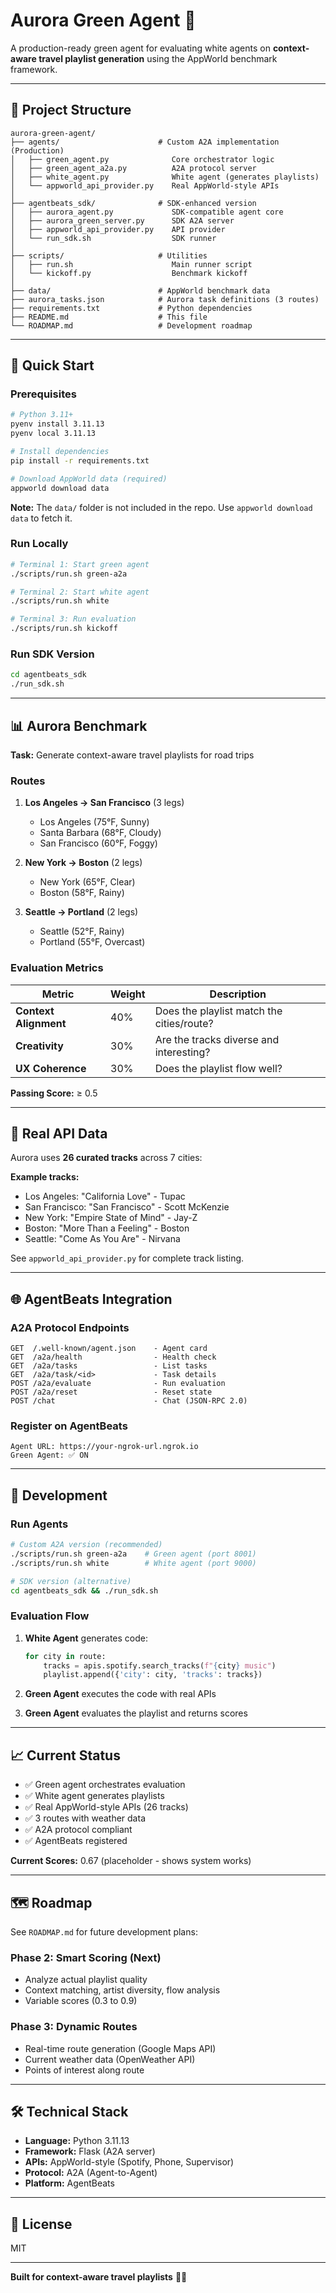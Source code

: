 # Aurora Green Agent 🎵

A production-ready green agent for evaluating white agents on **context-aware travel playlist generation** using the AppWorld benchmark framework.

---

## 📁 Project Structure

```
aurora-green-agent/
├── agents/                      # Custom A2A implementation (Production)
│   ├── green_agent.py              Core orchestrator logic
│   ├── green_agent_a2a.py          A2A protocol server
│   ├── white_agent.py              White agent (generates playlists)
│   └── appworld_api_provider.py    Real AppWorld-style APIs
│
├── agentbeats_sdk/              # SDK-enhanced version
│   ├── aurora_agent.py             SDK-compatible agent core
│   ├── aurora_green_server.py      SDK A2A server
│   ├── appworld_api_provider.py    API provider
│   └── run_sdk.sh                  SDK runner
│
├── scripts/                     # Utilities
│   ├── run.sh                      Main runner script
│   └── kickoff.py                  Benchmark kickoff
│
├── data/                        # AppWorld benchmark data
├── aurora_tasks.json            # Aurora task definitions (3 routes)
├── requirements.txt             # Python dependencies
├── README.md                    # This file
└── ROADMAP.md                   # Development roadmap
```

---

## 🚀 Quick Start

### Prerequisites

```bash
# Python 3.11+
pyenv install 3.11.13
pyenv local 3.11.13

# Install dependencies
pip install -r requirements.txt

# Download AppWorld data (required)
appworld download data
```

**Note:** The `data/` folder is not included in the repo. Use `appworld download data` to fetch it.

### Run Locally

```bash
# Terminal 1: Start green agent
./scripts/run.sh green-a2a

# Terminal 2: Start white agent
./scripts/run.sh white

# Terminal 3: Run evaluation
./scripts/run.sh kickoff
```

### Run SDK Version

```bash
cd agentbeats_sdk
./run_sdk.sh
```

---

## 📊 Aurora Benchmark

**Task:** Generate context-aware travel playlists for road trips

### Routes

1. **Los Angeles → San Francisco** (3 legs)
   - Los Angeles (75°F, Sunny)
   - Santa Barbara (68°F, Cloudy)
   - San Francisco (60°F, Foggy)

2. **New York → Boston** (2 legs)
   - New York (65°F, Clear)
   - Boston (58°F, Rainy)

3. **Seattle → Portland** (2 legs)
   - Seattle (52°F, Rainy)
   - Portland (55°F, Overcast)

### Evaluation Metrics

| Metric | Weight | Description |
|--------|--------|-------------|
| **Context Alignment** | 40% | Does the playlist match the cities/route? |
| **Creativity** | 30% | Are the tracks diverse and interesting? |
| **UX Coherence** | 30% | Does the playlist flow well? |

**Passing Score:** ≥ 0.5

---

## 🎵 Real API Data

Aurora uses **26 curated tracks** across 7 cities:

**Example tracks:**
- Los Angeles: "California Love" - Tupac
- San Francisco: "San Francisco" - Scott McKenzie  
- New York: "Empire State of Mind" - Jay-Z
- Boston: "More Than a Feeling" - Boston
- Seattle: "Come As You Are" - Nirvana

See `appworld_api_provider.py` for complete track listing.

---

## 🌐 AgentBeats Integration

### A2A Protocol Endpoints

```
GET  /.well-known/agent.json    - Agent card
GET  /a2a/health                - Health check
GET  /a2a/tasks                 - List tasks
GET  /a2a/task/<id>             - Task details
POST /a2a/evaluate              - Run evaluation
POST /a2a/reset                 - Reset state
POST /chat                      - Chat (JSON-RPC 2.0)
```

### Register on AgentBeats

```
Agent URL: https://your-ngrok-url.ngrok.io
Green Agent: ✅ ON
```

---

## 🔧 Development

### Run Agents

```bash
# Custom A2A version (recommended)
./scripts/run.sh green-a2a    # Green agent (port 8001)
./scripts/run.sh white        # White agent (port 9000)

# SDK version (alternative)
cd agentbeats_sdk && ./run_sdk.sh
```

### Evaluation Flow

1. **White Agent** generates code:
   ```python
   for city in route:
       tracks = apis.spotify.search_tracks(f"{city} music")
       playlist.append({'city': city, 'tracks': tracks})
   ```

2. **Green Agent** executes the code with real APIs

3. **Green Agent** evaluates the playlist and returns scores

---

## 📈 Current Status

- ✅ Green agent orchestrates evaluation
- ✅ White agent generates playlists  
- ✅ Real AppWorld-style APIs (26 tracks)
- ✅ 3 routes with weather data
- ✅ A2A protocol compliant
- ✅ AgentBeats registered

**Current Scores:** 0.67 (placeholder - shows system works)

---

## 🗺️ Roadmap

See `ROADMAP.md` for future development plans:

### Phase 2: Smart Scoring (Next)
- Analyze actual playlist quality
- Context matching, artist diversity, flow analysis
- Variable scores (0.3 to 0.9)

### Phase 3: Dynamic Routes
- Real-time route generation (Google Maps API)
- Current weather data (OpenWeather API)
- Points of interest along route

---

## 🛠️ Technical Stack

- **Language:** Python 3.11.13
- **Framework:** Flask (A2A server)
- **APIs:** AppWorld-style (Spotify, Phone, Supervisor)
- **Protocol:** A2A (Agent-to-Agent)
- **Platform:** AgentBeats

---

## 📝 License

MIT

---

**Built for context-aware travel playlists** 🎵✨
